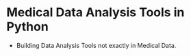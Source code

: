 # Medical Data Analysis Tools in Python 
- Building Data Analysis Tools not exactly in Medical Data.

